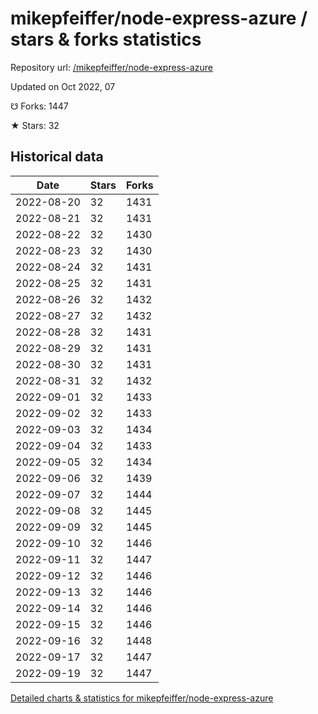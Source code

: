 # mikepfeiffer/node-express-azure / stars & forks statistics

Repository url: [/mikepfeiffer/node-express-azure](https://github.com/mikepfeiffer/node-express-azure)

Updated on Oct 2022, 07

☋ Forks: 1447

★ Stars: 32

## Historical data
| Date | Stars | Forks |
|------|-------|-------|
| 2022-08-20 | 32 | 1431 | 
| 2022-08-21 | 32 | 1431 | 
| 2022-08-22 | 32 | 1430 | 
| 2022-08-23 | 32 | 1430 | 
| 2022-08-24 | 32 | 1431 | 
| 2022-08-25 | 32 | 1431 | 
| 2022-08-26 | 32 | 1432 | 
| 2022-08-27 | 32 | 1432 | 
| 2022-08-28 | 32 | 1431 | 
| 2022-08-29 | 32 | 1431 | 
| 2022-08-30 | 32 | 1431 | 
| 2022-08-31 | 32 | 1432 | 
| 2022-09-01 | 32 | 1433 | 
| 2022-09-02 | 32 | 1433 | 
| 2022-09-03 | 32 | 1434 | 
| 2022-09-04 | 32 | 1433 | 
| 2022-09-05 | 32 | 1434 | 
| 2022-09-06 | 32 | 1439 | 
| 2022-09-07 | 32 | 1444 | 
| 2022-09-08 | 32 | 1445 | 
| 2022-09-09 | 32 | 1445 | 
| 2022-09-10 | 32 | 1446 | 
| 2022-09-11 | 32 | 1447 | 
| 2022-09-12 | 32 | 1446 | 
| 2022-09-13 | 32 | 1446 | 
| 2022-09-14 | 32 | 1446 | 
| 2022-09-15 | 32 | 1446 | 
| 2022-09-16 | 32 | 1448 | 
| 2022-09-17 | 32 | 1447 | 
| 2022-09-19 | 32 | 1447 | 


[Detailed charts & statistics for mikepfeiffer/node-express-azure](https://reviewgithub.com/rep/mikepfeiffer/node-express-azure)
